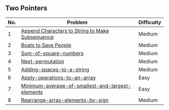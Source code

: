 ## Two Pointers

| No.  | Problem                                           | Difficulty |
|----|---------------------------------------------------|------------|
| 1  | [Append Characters to String to Make Subsequence](https://leetcode.com/problems/append-characters-to-make-string-to-make-subsequence/) | Medium |
| 2  | [Boats to Save People](https://leetcode.com/problems/boats-to-save-people/)                             | Medium     |
| 3  | [Sum-of-square-numbers](https://leetcode.com/problems/sum-of-square-numbers/)                             | Medium     |
| 4  | [Next-permutation](https://leetcode.com/problems/next-permutation/)                             | Medium     |
| 5  | [Adding-spaces-to-a-string](https://leetcode.com/problems/adding-spaces-to-a-string/)                             | Medium     |
| 6  | [Apply-operations-to-an-array](https://leetcode.com/problems/apply-operations-to-an-array/)   | Easy     |
| 7  | [Minimum-average-of-smallest-and-largest-elements](https://leetcode.com/problems/minimum-average-of-smallest-and-largest-elements/)   | Easy     |
| 8  | [Rearrange-array-elements-by-sign](https://leetcode.com/problems/rearrange-array-elements-by-sign/)   | Medium     |
